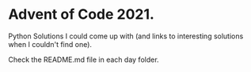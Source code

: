 # Advent of Code 2021.

Python Solutions I could come up with (and links to interesting solutions when I couldn't find one).

Check the README.md file in each day folder.
